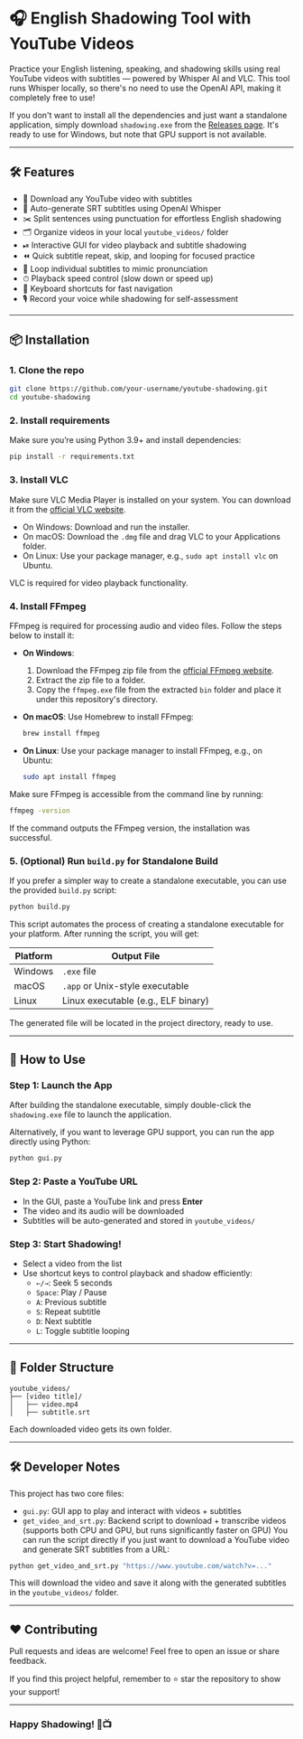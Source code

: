 # 🎧 English Shadowing Tool with YouTube Videos

Practice your English listening, speaking, and shadowing skills using real YouTube videos with subtitles — powered by Whisper AI and VLC. This tool runs Whisper locally, so there's no need to use the OpenAI API, making it completely free to use!

If you don't want to install all the dependencies and just want a standalone application, simply download `shadowing.exe` from the [Releases page](https://github.com/blacksnail789521/youtube-shadowing/releases). It's ready to use for Windows, but note that GPU support is not available.

---

## 🛠️ Features

- 🎥 Download any YouTube video with subtitles
- 🧠 Auto-generate SRT subtitles using OpenAI Whisper
- ✂️ Split sentences using punctuation for effortless English shadowing
- 🗂 Organize videos in your local `youtube_videos/` folder
- ⏯ Interactive GUI for video playback and subtitle shadowing
- ⏪ Quick subtitle repeat, skip, and looping for focused practice
- 🔁 Loop individual subtitles to mimic pronunciation
- ⏱ Playback speed control (slow down or speed up)
- 🎹 Keyboard shortcuts for fast navigation
- 🎙 Record your voice while shadowing for self-assessment

---

## 📦 Installation

### 1. Clone the repo

```bash
git clone https://github.com/your-username/youtube-shadowing.git
cd youtube-shadowing
```

### 2. Install requirements

Make sure you’re using Python 3.9+ and install dependencies:

```bash
pip install -r requirements.txt
```

### 3. Install VLC

Make sure VLC Media Player is installed on your system. You can download it from the [official VLC website](https://www.videolan.org/vlc/).

- On Windows: Download and run the installer.
- On macOS: Download the `.dmg` file and drag VLC to your Applications folder.
- On Linux: Use your package manager, e.g., `sudo apt install vlc` on Ubuntu.

VLC is required for video playback functionality.


### 4. Install FFmpeg

FFmpeg is required for processing audio and video files. Follow the steps below to install it:

- **On Windows**:
  1. Download the FFmpeg zip file from the [official FFmpeg website](https://ffmpeg.org/download.html).
  2. Extract the zip file to a folder.
  3. Copy the `ffmpeg.exe` file from the extracted `bin` folder and place it under this repository's directory.

- **On macOS**:
  Use Homebrew to install FFmpeg:
  ```bash
  brew install ffmpeg
  ```

- **On Linux**:
  Use your package manager to install FFmpeg, e.g., on Ubuntu:
  ```bash
  sudo apt install ffmpeg
  ```

Make sure FFmpeg is accessible from the command line by running:
```bash
ffmpeg -version
```

If the command outputs the FFmpeg version, the installation was successful.

### 5. (Optional) Run `build.py` for Standalone Build

If you prefer a simpler way to create a standalone executable, you can use the provided `build.py` script:

```bash
python build.py
```

This script automates the process of creating a standalone executable for your platform. After running the script, you will get:

| Platform | Output File                         |
| -------- | ----------------------------------- |
| Windows  | `.exe` file                       |
| macOS    | `.app` or Unix-style executable   |
| Linux    | Linux executable (e.g., ELF binary) |

The generated file will be located in the project directory, ready to use.

---

## 🚀 How to Use

### Step 1: Launch the App

After building the standalone executable, simply double-click the `shadowing.exe` file to launch the application.

Alternatively, if you want to leverage GPU support, you can run the app directly using Python:

```bash
python gui.py
```

### Step 2: Paste a YouTube URL

- In the GUI, paste a YouTube link and press **Enter**
- The video and its audio will be downloaded
- Subtitles will be auto-generated and stored in `youtube_videos/`

### Step 3: Start Shadowing!

- Select a video from the list
- Use shortcut keys to control playback and shadow efficiently:
  - `←/→`: Seek 5 seconds
  - `Space`: Play / Pause
  - `A`: Previous subtitle
  - `S`: Repeat subtitle
  - `D`: Next subtitle
  - `L`: Toggle subtitle looping

---

## 📁 Folder Structure

```
youtube_videos/
├── [video title]/
│   ├── video.mp4
│   ├── subtitle.srt
```

Each downloaded video gets its own folder.

---

## 🛠 Developer Notes

This project has two core files:

- `gui.py`: GUI app to play and interact with videos + subtitles
- `get_video_and_srt.py`: Backend script to download + transcribe videos (supports both CPU and GPU, but runs significantly faster on GPU)
  You can run the script directly if you just want to download a YouTube video and generate SRT subtitles from a URL:

```bash
python get_video_and_srt.py "https://www.youtube.com/watch?v=..."
```

This will download the video and save it along with the generated subtitles in the `youtube_videos/` folder.

---

## ❤️ Contributing

Pull requests and ideas are welcome!
Feel free to open an issue or share feedback.

If you find this project helpful, remember to ⭐ star the repository to show your support!

---

### Happy Shadowing! 🎤📺
